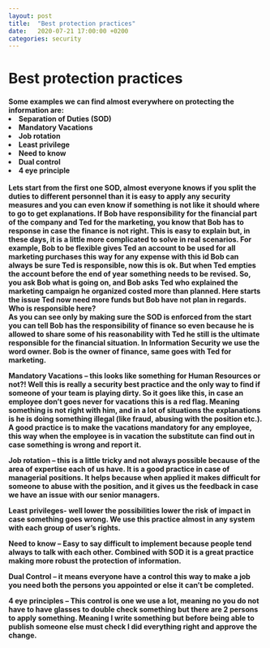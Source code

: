 ```yaml
---
layout: post
title:  "Best protection practices"
date:   2020-07-21 17:00:00 +0200
categories: security
---
```

<h1>Best protection practices</h1>
<h4>
Some examples we can find almost everywhere on protecting the information are:
<li>Separation of Duties (SOD)</li>
<li>Mandatory Vacations</li>
<li>Job rotation</li>
<li>Least privilege</li>
<li>Need to know</li>
<li>Dual control</li>
<li>4 eye principle</li>
<BR>Lets start from the first one <B>SOD</B>, almost everyone knows if you split the duties to different personnel than it is easy to apply any security measures and you can even know if something is not like it should where to go to get explanations. If Bob have responsibility for the financial part of the company and Ted for the marketing, you know that Bob has to response in case the finance is not right. This is easy to explain but, in these days, it is a little more complicated to solve in real scenarios. For example, Bob to be flexible gives Ted an account to be used for all marketing purchases this way for any expense with this id Bob can always be sure Ted is responsible, now this is ok. But when Ted empties the account before the end of year something needs to be revised. So, you ask Bob what is going on, and Bob asks Ted who explained the marketing campaign he organized costed more than planned. Here starts the issue Ted now need more funds but Bob have not plan in regards. Who is responsible here?
<BR>As you can see only by making sure the SOD is enforced from the start you can tell Bob has the responsibility of finance so even because he is allowed to share some of his reasonability with Ted he still is the ultimate responsible for the financial situation. In Information Security we use the word owner. Bob is the owner of finance, same goes with Ted for marketing.

<B>Mandatory Vacations</B> – this looks like something for Human Resources or not?! Well this is really a security best practice and the only way to find if someone of your team is playing dirty. So it goes like this, in case an employee don’t goes never for vacations this is a red flag. Meaning something is not right with him, and in a lot of situations the explanations is he is doing something illegal (like fraud, abusing with the position etc.). A good practice is to make the vacations mandatory for any employee, this way when the employee is in vacation the substitute can find out in case something is wrong and report it. 

<B>  </B>Job rotation – this is a little tricky and not always possible because of the area of expertise each of us have. It is a good practice in case of managerial positions. It helps because when applied it makes difficult for someone to abuse with the position, and it gives us the feedback in case we have an issue with our senior managers. 

<B>Least privileges</B>- well lower the possibilities lower the risk of impact in case something goes wrong. We use this practice almost in any system with each group of user’s rights.

<B>Need to know</B> – Easy to say difficult to implement because people tend always to talk with each other. Combined with SOD it is a great practice making more robust the protection of information. 

<B>Dual Control</B> – it means everyone have a control this way to make a job you need both the persons you appointed or else it can’t be completed.

<B>4 eye principles</B> – This control is one we use a lot, meaning no you do not have to have glasses to double check something but there are 2 persons to apply something. Meaning I write something but before being able to publish someone else must check I did everything right and approve the change. 
</h4>

 

